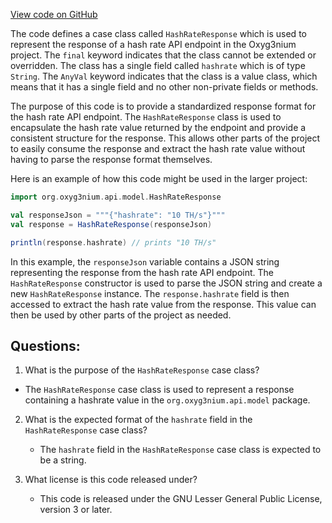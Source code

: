 [View code on GitHub](https://github.com/alephium/alephium/api/src/main/scala/org/alephium/api/model/HashRateResponse.scala)

The code defines a case class called `HashRateResponse` which is used to represent the response of a hash rate API endpoint in the Oxyg3nium project. The `final` keyword indicates that the class cannot be extended or overridden. The class has a single field called `hashrate` which is of type `String`. The `AnyVal` keyword indicates that the class is a value class, which means that it has a single field and no other non-private fields or methods.

The purpose of this code is to provide a standardized response format for the hash rate API endpoint. The `HashRateResponse` class is used to encapsulate the hash rate value returned by the endpoint and provide a consistent structure for the response. This allows other parts of the project to easily consume the response and extract the hash rate value without having to parse the response format themselves.

Here is an example of how this code might be used in the larger project:

```scala
import org.oxyg3nium.api.model.HashRateResponse

val responseJson = """{"hashrate": "10 TH/s"}"""
val response = HashRateResponse(responseJson)

println(response.hashrate) // prints "10 TH/s"
```

In this example, the `responseJson` variable contains a JSON string representing the response from the hash rate API endpoint. The `HashRateResponse` constructor is used to parse the JSON string and create a new `HashRateResponse` instance. The `response.hashrate` field is then accessed to extract the hash rate value from the response. This value can then be used by other parts of the project as needed.
## Questions: 
 1. What is the purpose of the `HashRateResponse` case class?
   - The `HashRateResponse` case class is used to represent a response containing a hashrate value in the `org.oxyg3nium.api.model` package.

2. What is the expected format of the `hashrate` field in the `HashRateResponse` case class?
   - The `hashrate` field in the `HashRateResponse` case class is expected to be a string.

3. What license is this code released under?
   - This code is released under the GNU Lesser General Public License, version 3 or later.